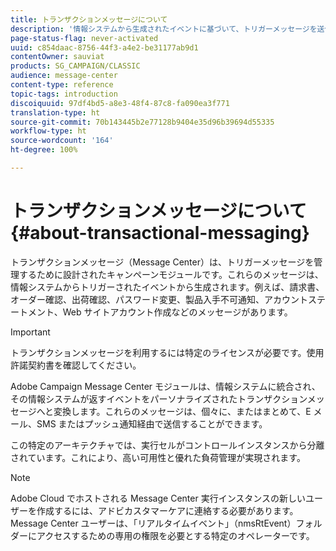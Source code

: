 ```yaml
---
title: トランザクションメッセージについて
description: '情報システムから生成されたイベントに基づいて、トリガーメッセージを送信します。 '
page-status-flag: never-activated
uuid: c854daac-8756-44f3-a4e2-be31177ab9d1
contentOwner: sauviat
products: SG_CAMPAIGN/CLASSIC
audience: message-center
content-type: reference
topic-tags: introduction
discoiquuid: 97df4bd5-a8e3-48f4-87c8-fa090ea3f771
translation-type: ht
source-git-commit: 70b143445b2e77128b9404e35d96b39694d55335
workflow-type: ht
source-wordcount: '164'
ht-degree: 100%

---
```



# トランザクションメッセージについて{#about-transactional-messaging}

トランザクションメッセージ（Message Center）は、トリガーメッセージを管理するために設計されたキャンペーンモジュールです。これらのメッセージは、情報システムからトリガーされたイベントから生成されます。例えば、請求書、オーダー確認、出荷確認、パスワード変更、製品入手不可通知、アカウントステートメント、Web サイトアカウント作成などのメッセージがあります。

>[!IMPORTANT]
>
>トランザクションメッセージを利用するには特定のライセンスが必要です。使用許諾契約書を確認してください。

Adobe Campaign Message Center モジュールは、情報システムに統合され、その情報システムが返すイベントをパーソナライズされたトランザクションメッセージへと変換します。これらのメッセージは、個々に、またはまとめて、E メール、SMS またはプッシュ通知経由で送信することができます。

この特定のアーキテクチャでは、実行セルがコントロールインスタンスから分離されています。これにより、高い可用性と優れた負荷管理が実現されます。

>[!NOTE]
>
>Adobe Cloud でホストされる Message Center 実行インスタンスの新しいユーザーを作成するには、アドビカスタマーケアに連絡する必要があります。Message Center ユーザーは、「リアルタイムイベント」（nmsRtEvent）フォルダーにアクセスするための専用の権限を必要とする特定のオペレーターです。
